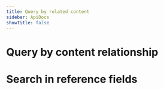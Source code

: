 ```yaml
---
title: Query by related content
sidebar: ApiDocs
showTitle: false
---
```


# Query by content relationship

# Search in reference fields
